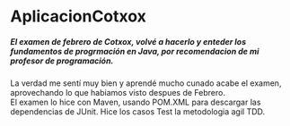 # AplicacionCotxox 
##### El examen de febrero de Cotxox, volvé a hacerlo y enteder los fundamentos de progrmación en Java, por recomendacion de mi profesor de programación.  
La verdad me sentí muy bien y aprendé mucho cunado acabe el examen, aprovechando lo que habiamos visto despues de Febrero.  
El examen lo hice con Maven, usando POM.XML para descargar las dependencias de JUnit. Hice los casos Test la metodologia agil TDD.
